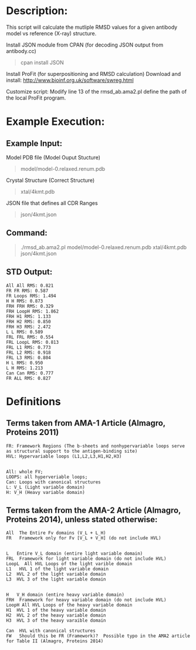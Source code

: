 
# Description:

This script will calculate the mutliple RMSD values for a given antibody model vs reference (X-ray) structure.

Install JSON module from CPAN (for decoding JSON output from antibody.cc)
 > cpan install JSON

Install ProFit (for superpositioning and RMSD calculation)
Download and install: http://www.bioinf.org.uk/software/swreg.html

Customize script:
Modify line 13 of the rmsd_ab.ama2.pl define the path of the local ProFit program.

# Example Execution:

## Example Input:

Model PDB file (Model Ouput Stucture)
> model/model-0.relaxed.renum.pdb

Crystal Structure (Correct Structure)
> xtal/4kmt.pdb

JSON file that defines all CDR Ranges
> json/4kmt.json


## Command:
> ./rmsd_ab.ama2.pl model/model-0.relaxed.renum.pdb xtal/4kmt.pdb json/4kmt.json


## STD Output:
```
All All RMS: 0.821
FR FR RMS: 0.587
FR Loops RMS: 1.494
H H RMS: 0.873
FRH FRH RMS: 0.329
FRH LoopH RMS: 1.862
FRH H1 RMS: 1.133
FRH H2 RMS: 0.850
FRH H3 RMS: 2.472
L L RMS: 0.589
FRL FRL RMS: 0.554
FRL LoopL RMS: 0.813
FRL L1 RMS: 0.773
FRL L2 RMS: 0.918
FRL L3 RMS: 0.804
H L RMS: 0.950
L H RMS: 1.213
Can Can RMS: 0.777
FR ALL RMS: 0.827
```


# Definitions

## Terms taken from AMA-1 Article (Almagro, Proteins 2011)

```
FR: Framework Regions (The b-sheets and nonhypervariable loops serve as structural support to the antigen-binding site)
HVL: Hypervariable loops (L1,L2,L3,H1,H2,H3)


All: whole FV; 
LOOPS: all hyperveriable loops;
Can: Loops with canonical structures
L: V_L (Light variable domain)
H: V_H (Heavy variable domain)
```

## Terms taken from the AMA-2 Article (Almagro, Proteins 2014), unless stated otherwise:

```
All  The Entire Fv domains (V_L + L_H)
FR   Framework only for Fv [V_L + V_H] (do not include HVL)


L   Entire V_L domain (entire light variable domain)
FRL  Framework for light variable domain (do not include HVL)
LoopL  All HVL Loops of the light varible domain
L1   HVL 1 of the light variable domain
L2  HVL 2 of the light variable domain
L3  HVL 3 of the light variable domain


H   V_H domain (entire heavy variable domain)
FRH  Framework for heavy variable domain (do not include HVL)
LoopH All HVL Loops of the heavy variable domain
H1  HVL 1 of the heavy variable domain
H2  HVL 2 of the heavy variable domain
H3  HVL 3 of the heavy varaible domain

Can  HVL with canonical structures
FW   Should this be FR (Framework)?  Possible typo in the AMA2 article for Table II (Almagro, Proteins 2014)
```
